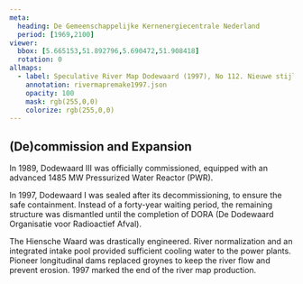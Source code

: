 ```yaml
---
meta:
  heading: De Gemeenschappelijke Kernenergiecentrale Nederland
  period: [1969,2100]
viewer:
  bbox: [5.665153,51.892796,5.690472,51.908418]
  rotation: 0
allmaps:
  - label: Speculative River Map Dodewaard (1997), No 112. Nieuwe stijl, 2023. 1000 x 580 mm, scale 1:5,000. The Berlage. Based on River Map Gedeelte Waal, no.112, no. 113. Nieuwe stijl, 1997. Photographs of film projections. Scale 1:5,000. Nationaal Archief, Den Haag.
    annotation: rivermapremake1997.json
    opacity: 100
    mask: rgb(255,0,0)
    colorize: rgb(255,0,0)
---
```


## (De)commission and Expansion

In 1989, Dodewaard III was officially commissioned, equipped with an advanced 1485 MW Pressurized Water Reactor (PWR). 

In 1997, Dodewaard I was sealed after its decommissioning, to ensure the safe containment. 
Instead of a forty-year waiting period, the remaining structure was dismantled until the completion of DORA (De Dodewaard Organisatie voor Radioactief Afval). 

The Hiensche Waard was drastically engineered. River normalization and an integrated intake pool provided sufficient cooling water to the power plants. Pioneer longitudinal dams replaced groynes to keep the river flow and prevent erosion. 
1997 marked the end of the river map production.
